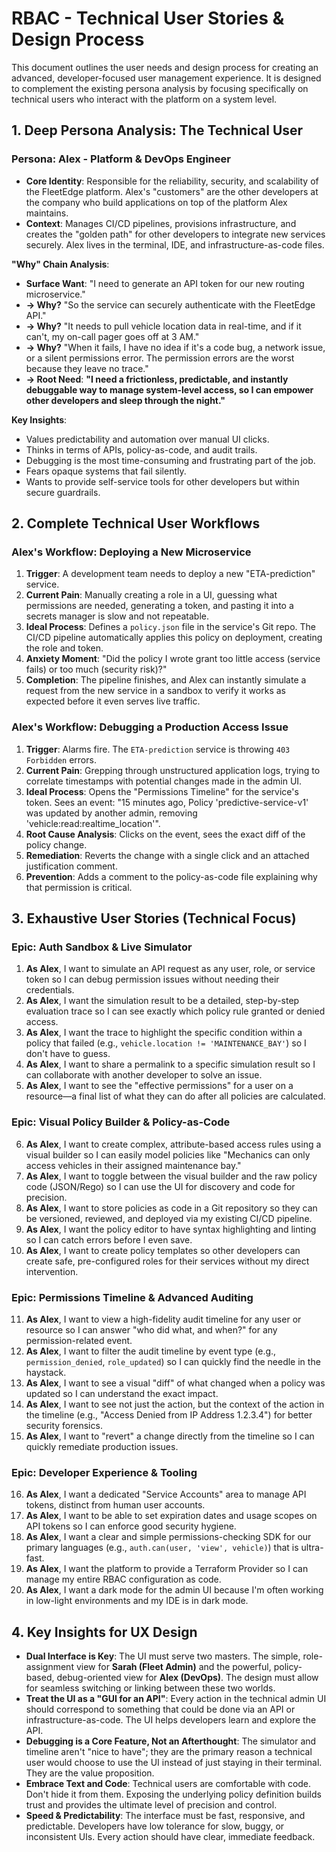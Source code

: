 # RBAC - Technical User Stories & Design Process

This document outlines the user needs and design process for creating an advanced, developer-focused user management experience. It is designed to complement the existing persona analysis by focusing specifically on technical users who interact with the platform on a system level.

## 1. Deep Persona Analysis: The Technical User

### Persona: Alex - Platform & DevOps Engineer

*   **Core Identity**: Responsible for the reliability, security, and scalability of the FleetEdge platform. Alex's "customers" are the other developers at the company who build applications on top of the platform Alex maintains.
*   **Context**: Manages CI/CD pipelines, provisions infrastructure, and creates the "golden path" for other developers to integrate new services securely. Alex lives in the terminal, IDE, and infrastructure-as-code files.

**"Why" Chain Analysis**:

*   **Surface Want**: "I need to generate an API token for our new routing microservice."
*   **→ Why?** "So the service can securely authenticate with the FleetEdge API."
*   **→ Why?** "It needs to pull vehicle location data in real-time, and if it can't, my on-call pager goes off at 3 AM."
*   **→ Why?** "When it fails, I have no idea if it's a code bug, a network issue, or a silent permissions error. The permission errors are the worst because they leave no trace."
*   **→ Root Need**: **"I need a frictionless, predictable, and instantly debuggable way to manage system-level access, so I can empower other developers and sleep through the night."**

**Key Insights**:
*   Values predictability and automation over manual UI clicks.
*   Thinks in terms of APIs, policy-as-code, and audit trails.
*   Debugging is the most time-consuming and frustrating part of the job.
*   Fears opaque systems that fail silently.
*   Wants to provide self-service tools for other developers but within secure guardrails.

## 2. Complete Technical User Workflows

### Alex's Workflow: Deploying a New Microservice
1.  **Trigger**: A development team needs to deploy a new "ETA-prediction" service.
2.  **Current Pain**: Manually creating a role in a UI, guessing what permissions are needed, generating a token, and pasting it into a secrets manager is slow and not repeatable.
3.  **Ideal Process**: Defines a `policy.json` file in the service's Git repo. The CI/CD pipeline automatically applies this policy on deployment, creating the role and token.
4.  **Anxiety Moment**: "Did the policy I wrote grant too little access (service fails) or too much (security risk)?"
5.  **Completion**: The pipeline finishes, and Alex can instantly simulate a request from the new service in a sandbox to verify it works as expected before it even serves live traffic.

### Alex's Workflow: Debugging a Production Access Issue
1.  **Trigger**: Alarms fire. The `ETA-prediction` service is throwing `403 Forbidden` errors.
2.  **Current Pain**: Grepping through unstructured application logs, trying to correlate timestamps with potential changes made in the admin UI.
3.  **Ideal Process**: Opens the "Permissions Timeline" for the service's token. Sees an event: "15 minutes ago, Policy 'predictive-service-v1' was updated by another admin, removing 'vehicle:read:realtime_location'".
4.  **Root Cause Analysis**: Clicks on the event, sees the exact diff of the policy change.
5.  **Remediation**: Reverts the change with a single click and an attached justification comment.
6.  **Prevention**: Adds a comment to the policy-as-code file explaining why that permission is critical.

## 3. Exhaustive User Stories (Technical Focus)

### Epic: Auth Sandbox & Live Simulator
1.  **As Alex**, I want to simulate an API request as any user, role, or service token so I can debug permission issues without needing their credentials.
2.  **As Alex**, I want the simulation result to be a detailed, step-by-step evaluation trace so I can see exactly which policy rule granted or denied access.
3.  **As Alex**, I want the trace to highlight the specific condition within a policy that failed (e.g., `vehicle.location != 'MAINTENANCE_BAY'`) so I don't have to guess.
4.  **As Alex**, I want to share a permalink to a specific simulation result so I can collaborate with another developer to solve an issue.
5.  **As Alex**, I want to see the "effective permissions" for a user on a resource—a final list of what they can do after all policies are calculated.

### Epic: Visual Policy Builder & Policy-as-Code
6.  **As Alex**, I want to create complex, attribute-based access rules using a visual builder so I can easily model policies like "Mechanics can only access vehicles in their assigned maintenance bay."
7.  **As Alex**, I want to toggle between the visual builder and the raw policy code (JSON/Rego) so I can use the UI for discovery and code for precision.
8.  **As Alex**, I want to store policies as code in a Git repository so they can be versioned, reviewed, and deployed via my existing CI/CD pipeline.
9.  **As Alex**, I want the policy editor to have syntax highlighting and linting so I can catch errors before I even save.
10. **As Alex**, I want to create policy templates so other developers can create safe, pre-configured roles for their services without my direct intervention.

### Epic: Permissions Timeline & Advanced Auditing
11. **As Alex**, I want to view a high-fidelity audit timeline for any user or resource so I can answer "who did what, and when?" for any permission-related event.
12. **As Alex**, I want to filter the audit timeline by event type (e.g., `permission_denied`, `role_updated`) so I can quickly find the needle in the haystack.
13. **As Alex**, I want to see a visual "diff" of what changed when a policy was updated so I can understand the exact impact.
14. **As Alex**, I want to see not just the action, but the context of the action in the timeline (e.g., "Access Denied from IP Address 1.2.3.4") for better security forensics.
15. **As Alex**, I want to "revert" a change directly from the timeline so I can quickly remediate production issues.

### Epic: Developer Experience & Tooling
16. **As Alex**, I want a dedicated "Service Accounts" area to manage API tokens, distinct from human user accounts.
17. **As Alex**, I want to be able to set expiration dates and usage scopes on API tokens so I can enforce good security hygiene.
18. **As Alex**, I want a clear and simple permissions-checking SDK for our primary languages (e.g., `auth.can(user, 'view', vehicle)`) that is ultra-fast.
19. **As Alex**, I want the platform to provide a Terraform Provider so I can manage my entire RBAC configuration as code.
20. **As Alex**, I want a dark mode for the admin UI because I'm often working in low-light environments and my IDE is in dark mode.

## 4. Key Insights for UX Design

*   **Dual Interface is Key**: The UI must serve two masters. The simple, role-assignment view for **Sarah (Fleet Admin)** and the powerful, policy-based, debug-oriented view for **Alex (DevOps)**. The design must allow for seamless switching or linking between these two worlds.
*   **Treat the UI as a "GUI for an API"**: Every action in the technical admin UI should correspond to something that could be done via an API or infrastructure-as-code. The UI helps developers learn and explore the API.
*   **Debugging is a Core Feature, Not an Afterthought**: The simulator and timeline aren't "nice to have"; they are the primary reason a technical user would choose to use the UI instead of just staying in their terminal. They are the value proposition.
*   **Embrace Text and Code**: Technical users are comfortable with code. Don't hide it from them. Exposing the underlying policy definition builds trust and provides the ultimate level of precision and control.
*   **Speed & Predictability**: The interface must be fast, responsive, and predictable. Developers have low tolerance for slow, buggy, or inconsistent UIs. Every action should have clear, immediate feedback. 